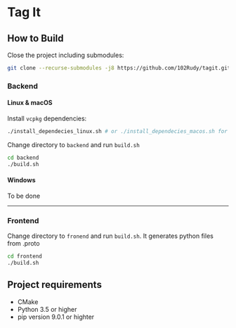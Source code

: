 # Tag It

## How to Build
Close the project including submodules:
```bash
git clone --recurse-submodules -j8 https://github.com/102Rudy/tagit.git
```


### Backend
#### Linux & macOS
Install `vcpkg` dependencies:
```bash
./install_dependecies_linux.sh # or ./install_dependecies_macos.sh for macOS
```

Change directory to `backend` and run `build.sh`
```bash
cd backend
./build.sh
```

#### Windows
To be done

---

### Frontend

Change directory to `fronend` and run `build.sh`. It generates python files from .proto
```bash
cd frontend
./build.sh
```



## Project requirements

- CMake
- Python 3.5 or higher
- pip version 9.0.1 or highter
